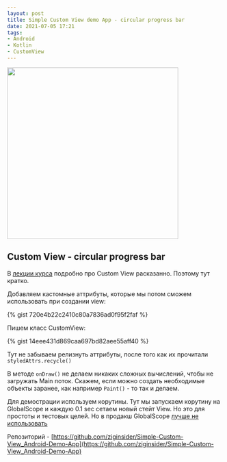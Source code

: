 ```yaml
---
layout: post
title: Simple Custom View demo App - circular progress bar
date: 2021-07-05 17:21
tags:
- Android
- Kotlin
- CustomView
---
```


<img src="{{ site.baseurl }}/images/rs/customview.gif" width="400">

## Custom View - circular progress bar

В [лекции курса](https://youtu.be/rhqFONf7O74) подробно про Custom View расказанно. Поэтому тут кратко.

Добавляем кастомные аттрибуты, которые мы потом сможем использовать при создании view:

{% gist 720e4b22c2410c80a7836ad0f95f2faf %}

Пишем класс CustomView:

{% gist 14eee431d869caa697bd82aee55aff40 %}

Тут не забываем релизнуть аттрибуты, после того как их прочитали `styledAttrs.recycle()`

В методе `onDraw()` не делаем никаких сложных вычислений, чтобы не загружать Main поток. Скажем, если можно создать необходимые объекты заранее, как например `Paint()` - то так и делаем.

Для демострации используем корутины. Тут мы запускаем корутину на GlobalScope и каждую 0.1 sec сетаем новый стейт View. Но это для простоты и тестовых целей. Но в продакш GlobalScope [лучше не использовать](https://elizarov.medium.com/the-reason-to-avoid-globalscope-835337445abc)

Репозиторий - [https://github.com/ziginsider/Simple-Custom-View_Android-Demo-App](https://github.com/ziginsider/Simple-Custom-View_Android-Demo-App)
